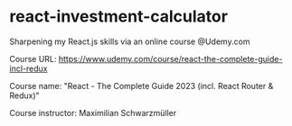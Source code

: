 # react-investment-calculator
Sharpening my React.js skills via an online course @Udemy.com

Course URL: https://www.udemy.com/course/react-the-complete-guide-incl-redux

Course name: "React - The Complete Guide 2023 (incl. React Router & Redux)"

Course instructor: Maximilian Schwarzmüller
